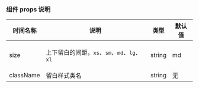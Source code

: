 ### 组件 props 说明
| 时间名称 | 说明 | 类型 | 默认值 |
|----------|---------|---------|----------|
| size | <p>上下留白的间距，<code>xs</code>、<code>sm</code>、<code>md</code>、<code>lg</code>、<code>xl</code></p> | string | md |
| className | 留白样式类名 | string | 无 |